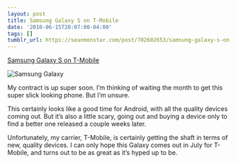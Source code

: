 ```yaml
---
layout: post
title: Samsung Galaxy S on T-Mobile
date: '2010-06-15T20:07:00-04:00'
tags: []
tumblr_url: https://seanmonstar.com/post/702602653/samsung-galaxy-s-on-t-mobile
---
```

[Samsung Galaxy S on T-Mobile](http://androidandme.com/2010/06/news/samsung-galaxy-s-tipped-for-july-21st-launch-on-t-mobile/)  

![Samsung Galaxy](http://androidandme.com/wp-content/uploads/2010/06/samsung-galaxy-s-top.jpg)

My contract is up super soon. I’m thinking of waiting the month to get this super slick looking phone. But I’m unsure.

This certainly looks like a good time for Android, with all the quality devices coming out. But it’s also a little scary, going out and buying a device only to find a better one released a couple weeks later.

Unfortunately, my carrier, T-Mobile, is certainly getting the shaft in terms of new, quality devices. I can only hope this Galaxy comes out in July for T-Mobile, and turns out to be as great as it’s hyped up to be.

